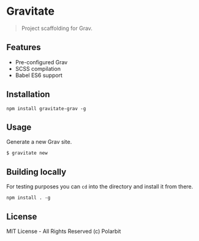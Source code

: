 # Gravitate
> Project scaffolding for Grav.

## Features

- Pre-configured Grav
- SCSS compilation
- Babel ES6 support

## Installation

    npm install gravitate-grav -g

## Usage

Generate a new Grav site.

    $ gravitate new

## Building locally

For testing purposes you can `cd` into the directory and install it from there.

    npm install . -g

## License

MIT License - All Rights Reserved (c) Polarbit
